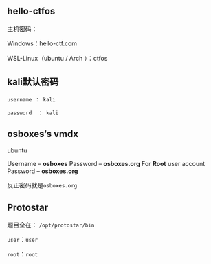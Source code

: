 

## hello-ctfos

主机密码：

Windows：hello-ctf.com

WSL-Linux（ubuntu / Arch ）：ctfos



## kali默认密码



`username ： kali`

`password  ： kali`





## osboxes‘s vmdx

ubuntu



Username – **osboxes**
Password – **osboxes.org**
For **Root** user account
Password – **osboxes.org**



反正密码就是`osboxes.org`





## Protostar

题目全在： `/opt/protostar/bin`

`user`：`user`

`root`：`root`
